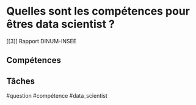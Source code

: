 # Quelles sont les compétences pour êtres data scientist ?

[[3]] Rapport DINUM-INSEE

## Compétences

## Tâches

#question #compétence #data_scientist 